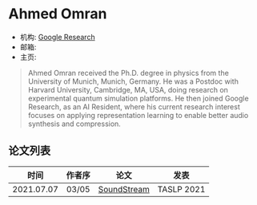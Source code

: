 # Ahmed Omran

- 机构: [Google Research](../Institutions/USA-Google.md)
- 邮箱:
- 主页:

> Ahmed Omran received the Ph.D. degree in physics from the University of Munich, Munich, Germany.
> He was a Postdoc with Harvard University, Cambridge, MA, USA, doing research on experimental quantum simulation platforms. He then joined Google Research, as an AI Resident, where his current research interest focuses on applying representation learning to enable better audio synthesis and compression.

## 论文列表

| 时间 | 作者序 | 论文 | 发表 |
|:-:|:-:|---|---|
| 2021.07.07 | 03/05 | [SoundStream](../Models/Speech_Neural_Codec/2021.07.07_SoundStream.md) | TASLP 2021 |